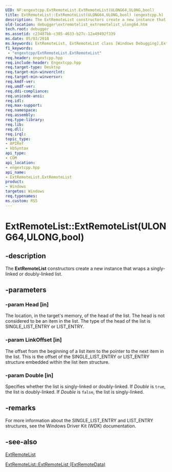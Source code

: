 ```yaml
---
UID: NF:engextcpp.ExtRemoteList.ExtRemoteList(ULONG64,ULONG,bool)
title: ExtRemoteList::ExtRemoteList(ULONG64,ULONG,bool) (engextcpp.h)
description: The ExtRemoteList constructors create a new instance that wraps a singly-linked or doubly-linked list.
old-location: debugger\extremotelist_extremotelist_ulong64.htm
tech.root: debugger
ms.assetid: c23487bb-c385-4633-b27c-12a49492f339
ms.date: 05/03/2018
ms.keywords: ExtRemoteList, ExtRemoteList class [Windows Debugging],ExtRemoteList constructor, ExtRemoteList constructor [Windows Debugging], ExtRemoteList constructor [Windows Debugging],ExtRemoteList class, ExtRemoteList.ExtRemoteList, ExtRemoteList.ExtRemoteList(ULONG64,ULONG,bool), ExtRemoteList::ExtRemoteList, ExtRemoteList::ExtRemoteList(ULONG64,ULONG,bool), debugger.extremotelist_extremotelist_ulong64
f1_keywords:
 - "engextcpp/ExtRemoteList.ExtRemoteList"
req.header: engextcpp.hpp
req.include-header: Engextcpp.hpp
req.target-type: Desktop
req.target-min-winverclnt: 
req.target-min-winversvr: 
req.kmdf-ver: 
req.umdf-ver: 
req.ddi-compliance: 
req.unicode-ansi: 
req.idl: 
req.max-support: 
req.namespace: 
req.assembly: 
req.type-library: 
req.lib: 
req.dll: 
req.irql: 
topic_type:
- APIRef
- kbSyntax
api_type:
- COM
api_location:
- engextcpp.hpp
api_name:
- ExtRemoteList.ExtRemoteList
product:
- Windows
targetos: Windows
req.typenames: 
ms.custom: RS5
---
```


# ExtRemoteList::ExtRemoteList(ULONG64,ULONG,bool)


## -description


The <b>ExtRemoteList</b> constructors create a new instance that wraps a singly-linked or doubly-linked list.


## -parameters




### -param Head [in]

The location, in the target's memory, of the head of the list.  The head is not considered to be an item in the list.  The type of the head of the list is SINGLE_LIST_ENTRY or LIST_ENTRY.


### -param LinkOffset [in]

The offset from the beginning of a list item to the pointer to the next item in the list.  This is the offset of the SINGLE_LIST_ENTRY or LIST_ENTRY structure embedded within the list item structure.


### -param Double [in]

Specifies whether the list is singly-linked or doubly-linked.  If <i>Double</i> is <code>true</code>, the list is doubly-linked.  If <i>Double</i> is <code>false</code>, the list is singly-linked.


## -remarks



For more information about the SINGLE_LIST_ENTRY and LIST_ENTRY structures, see the Windows Driver Kit (WDK) documentation.




## -see-also




<a href="https://docs.microsoft.com/windows-hardware/drivers/ddi/engextcpp/nl-engextcpp-extremotelist">ExtRemoteList</a>



<a href="https://docs.microsoft.com/windows-hardware/drivers/ddi/engextcpp/nf-engextcpp-extremotelist-extremotelist(extremotedata__ulong_bool)">ExtRemoteList::ExtRemoteList (ExtRemoteData)</a>
 

 

